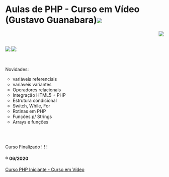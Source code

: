 <h1>Aulas de PHP - Curso em Vídeo (Gustavo Guanabara)<img src="https://i.imgur.com/JlviyZW.png"/></h1>
<img src="https://i.imgur.com/HGoGXIW.png" align="right"/>
<br/>
<br/>
<p><img src="https://i.imgur.com/UoMjCll.png" align="left"/>    <span><img src="https://i.imgur.com/ZCwsxbf.png" align="center"/></span></p>
<br/>
<br/>
Novidades:
<ul type="circle">
	<li>variáveis referenciais</li>
	<li>variáveis variantes</li>
	<li>Operadores relacionais</li>
	<li>Integração HTML5 + PHP</li>
	<li>Estrutura condicional</li>
	<li>Switch, While, For</li>
	<li>Rotinas em PHP</li>
	<li>Funções p/ Strings</li>
	<li>Arrays e funções</li>
</ul><br/><br/>

Curso Finalizado ! ! !


<h4>&reg; 06/2020</h4>
<a href="https://www.youtube.com/playlist?list=PLHz_AreHm4dm4beCCCmW4xwpmLf6EHY9k">Curso PHP Iniciante - Curso em Vídeo</a>